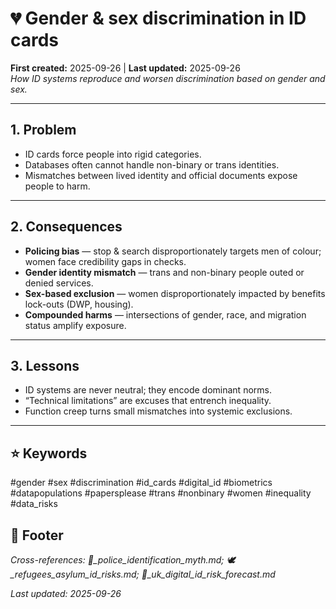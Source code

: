 # 💔 Gender & sex discrimination in ID cards  
**First created:** 2025-09-26 | **Last updated:** 2025-09-26  
*How ID systems reproduce and worsen discrimination based on gender and sex.*  

---

## 1. Problem  
- ID cards force people into rigid categories.  
- Databases often cannot handle non-binary or trans identities.  
- Mismatches between lived identity and official documents expose people to harm.  

---

## 2. Consequences  
- **Policing bias** — stop & search disproportionately targets men of colour; women face credibility gaps in checks.  
- **Gender identity mismatch** — trans and non-binary people outed or denied services.  
- **Sex-based exclusion** — women disproportionately impacted by benefits lock-outs (DWP, housing).  
- **Compounded harms** — intersections of gender, race, and migration status amplify exposure.  

---

## 3. Lessons  
- ID systems are never neutral; they encode dominant norms.  
- “Technical limitations” are excuses that entrench inequality.  
- Function creep turns small mismatches into systemic exclusions.  

---

## ⭐ Keywords  
#gender #sex #discrimination #id_cards #digital_id #biometrics #datapopulations #papersplease #trans #nonbinary #women #inequality #data_risks  

## 🏮 Footer  
*Cross-references: 🚓_police_identification_myth.md; 🕊️_refugees_asylum_id_risks.md; 🔮_uk_digital_id_risk_forecast.md*  

_Last updated: 2025-09-26_  
